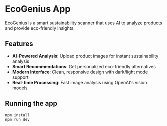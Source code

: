 # EcoGenius App

EcoGenius is a smart sustainability scanner that uses AI to analyze products and provide eco-friendly insights.

## Features

- **AI-Powered Analysis**: Upload product images for instant sustainability analysis
- **Smart Recommendations**: Get personalized eco-friendly alternatives
- **Modern Interface**: Clean, responsive design with dark/light mode support
- **Real-time Processing**: Fast image analysis using OpenAI's vision models

## Running the app

```bash
npm install
npm run dev